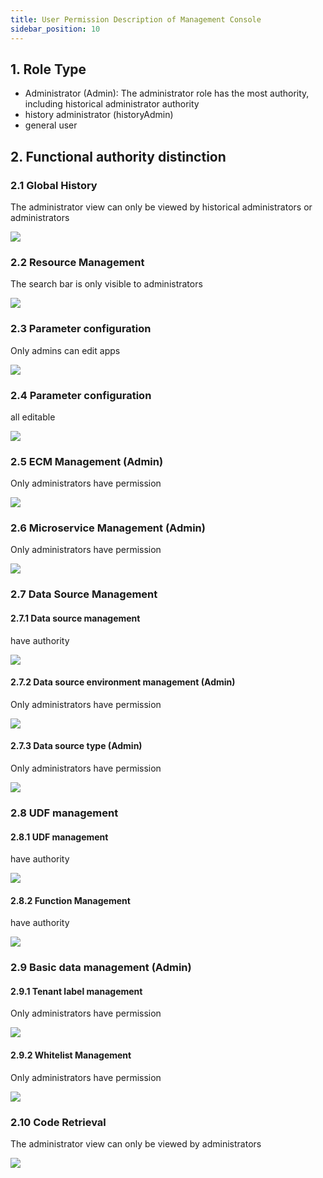 ```yaml
---
title: User Permission Description of Management Console
sidebar_position: 10
---
```


## 1. Role Type

- Administrator (Admin): The administrator role has the most authority, including historical administrator authority
- history administrator (historyAdmin)
- general user


## 2. Functional authority distinction

### 2.1 Global History
The administrator view can only be viewed by historical administrators or administrators

![](/Images-zh/management-desk/qhgly-img.png)

### 2.2 Resource Management

The search bar is only visible to administrators

![](/Images-zh/management-desk/sslkj-img.png)

### 2.3 Parameter configuration

Only admins can edit apps

![](/Images-zh/management-desk/glybj-img.png)

### 2.4 Parameter configuration

all editable

![](/Images-zh/management-desk/jksy-img.png)

### 2.5 ECM Management (Admin)

Only administrators have permission

![](/Images-zh/management-desk/ecmgl-img.png)

### 2.6 Microservice Management (Admin)

Only administrators have permission

![](/Images-zh/management-desk/wfwgl-img.png)

### 2.7 Data Source Management

#### 2.7.1 Data source management

have authority

![](/Images-zh/management-desk/sou-img.png)

#### 2.7.2 Data source environment management (Admin)

Only administrators have permission

![](/Images-zh/management-desk/hj-img.png)


#### 2.7.3 Data source type (Admin)

Only administrators have permission

![](/Images-zh/management-desk/pzx-img.png)

### 2.8 UDF management

#### 2.8.1 UDF management

have authority

![](/Images-zh/management-desk/udfgl-img.png)

#### 2.8.2 Function Management

have authority

![](/Images-zh/management-desk/fun-img.png)

### 2.9 Basic data management (Admin)

#### 2.9.1 Tenant label management

Only administrators have permission

![](/Images-zh/management-desk/zhbj-img.png)

#### 2.9.2 Whitelist Management

Only administrators have permission

![](/Images-zh/management-desk/bmdgl-img.png)

### 2.10 Code Retrieval

The administrator view can only be viewed by administrators

![](/Images-zh/management-desk/dmjs-img.png)